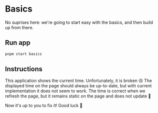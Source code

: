 # Basics

No suprises here: we're going to start easy with the basics, and then build up from there.

## Run app

```bash
pnpm start basics
```

## Instructions

This application shows the current time. Unfortunately, it is broken 😢 The displayed time on the page should always be up-to-date, but with current implementation it does not seem to work. The time is correct when we refresh the page, but it remains static on the page and does not update 🤔

Now it's up to you to fix it! Good luck 🫡
